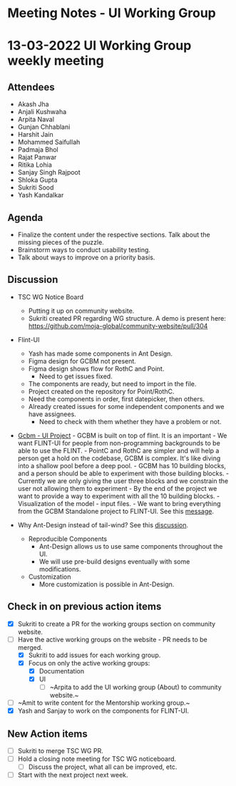 # Meeting Notes - UI Working Group

# 13-03-2022 UI Working Group weekly meeting 

## Attendees
- Akash Jha
- Anjali Kushwaha
- Arpita Naval
- Gunjan Chhablani
- Harshit Jain
- Mohammed Saifullah
- Padmaja Bhol
- Rajat Panwar
- Ritika Lohia
- Sanjay Singh Rajpoot
- Shloka Gupta
- Sukriti Sood
- Yash Kandalkar

## Agenda
- Finalize the content under the respective sections. Talk about the missing pieces of the puzzle.
- Brainstorm ways to conduct usability testing.
- Talk about ways to improve on a priority basis.

## Discussion
- TSC WG Notice Board
    - Putting it up on community website.
    - Sukriti created PR regarding WG structure. A demo is present here: https://github.com/moja-global/community-website/pull/304

- Flint-UI
    - Yash has made some components in Ant Design.
    - Figma design for GCBM not present.
    - Figma design shows flow for RothC and Point.
        - Need to get issues fixed.
    - The components are ready, but need to import in the file.
    - Project created on the repository for Point/RothC.
    - Need the components in order, first datepicker, then others.
    - Already created issues for some independent components and we have assignees.
        - Need to check with them whether they have a problem or not.


- [Gcbm - UI Project](https://github.com/moja-global/mentorship/blob/main/google-summer-of-code/GSOC-2022-Ideas.md)
        -  GCBM is built on top of flint. It is an important
        -  We want FLINT-UI for people from non-programming backgrounds to be able to use the FLINT.
        - PointC and RothC are simpler and will help a person get a hold on the codebase, GCBM is complex. It's like diving into a shallow pool before a deep pool.
        - GCBM has 10 building blocks, and a person should be able to experiment with those building blocks.
            - Currently we are only giving the user three blocks and we constrain the user not allowing them to experiment
            - By the end of the project we want to provide a way to experiment with all the 10 building blocks.
        - Visualization of the model - input files.
        - We want to bring everything from the GCBM Standalone project to FLINT-UI. See this [message](https://mojaglobal.slack.com/archives/C010Z37GL2U/p1645086514631459).

- Why Ant-Design instead of tail-wind? See this [discussion](https://github.com/moja-global/FLINT-UI/discussions/173).
    - Reproducible Components
        - Ant-Design allows us to use same components throughout the UI.
        - We will use pre-build designs eventually with some modifications.
    - Customization
        - More customization is possible in Ant-Design.

## Check in on previous action items
- [x] Sukriti to create a PR for the working groups section on community website.
- [ ] Have the active working groups on the website - PR needs to be merged.
    - [x] Sukriti to add issues for each working group.
    - [x] Focus on only the active working groups:
        - [x] Documentation
        - [x] UI
            - [ ] ~Arpita to add the UI working group (About) to community website.~
- [ ] ~Amit to write content for the Mentorship working group.~
- [x] Yash and Sanjay to work on the components for FLINT-UI.

## New Action items
- [ ] Sukriti to merge TSC WG PR.
- [ ] Hold a closing note meeting for TSC WG noticeboard.
    - [ ] Discuss the project, what all can be improved, etc.
- [ ] Start with the next project next week.